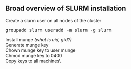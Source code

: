 ## Broad overview of SLURM installation
Create a slurm user on all nodes of the cluster\
	<pre>groupadd slurm
	useradd -m slurm -g slurm</pre>
Install munge _(what is uid, gid?)_\
Generate munge key\
Chown munge key to user munge\
Chmod munge key to 0400\
Copy keys to all machines\

